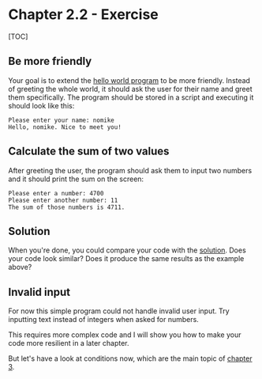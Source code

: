 # Chapter 2.2 - Exercise

[TOC]

## Be more friendly

Your goal is to extend the [hello world program](hello.py.txt) to be more friendly. Instead of greeting the whole world, it should ask the user for their name and greet them specifically. The program should be stored in a script and executing it should look like this:

```plaintext
Please enter your name: nomike
Hello, nomike. Nice to meet you!
```

## Calculate the sum of two values

After greeting the user, the program should ask them to input two numbers and it should print the sum on the screen:

```plaintext
Please enter a number: 4700
Please enter another number: 11
The sum of those numbers is 4711.
```

## Solution

When you're done, you could compare your code with the [solution](solution.py.txt).
Does your code look similar? Does it produce the same results as the example above?

## Invalid input

For now this simple program could not handle invalid user input. Try inputting text instead of integers when asked for numbers.

This requires more complex code and I will show you how to make your code more resilient in a later chapter.

But let's have a look at conditions now, which are the main topic of [chapter 3](../../../3).
